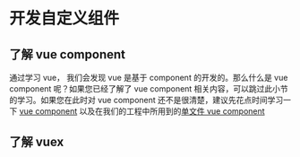 # 开发自定义组件

## 了解 vue component

通过学习 vue， 我们会发现 vue 是基于 component 的开发的。那么什么是 vue component 呢？如果您已经了解了 vue component 相关内容，可以跳过此小节的学习。如果您在此时对 vue component 还不是很清楚，建议先花点时间学习一下 [vue component](https://vuejs.org/v2/guide/components.html) 以及在我们的工程中所用到的[单文件 vue component](https://vuejs.org/v2/guide/single-file-components.html)


## 了解 vuex